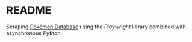 # README

Scraping [Pokémon Database](https://pokemondb.net/) using the *Playwright* library combined with asynchronous *Python*.
